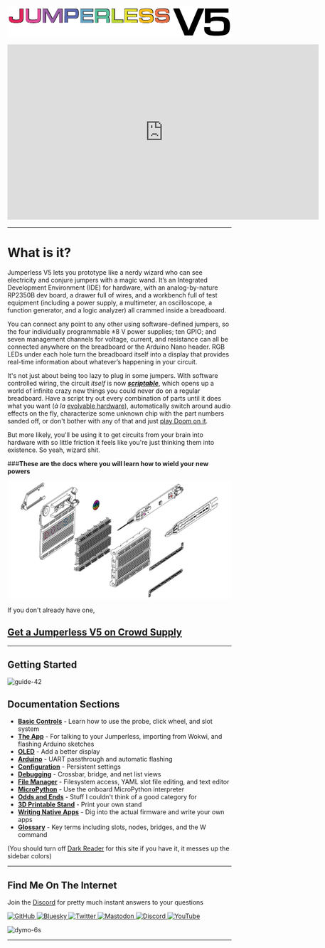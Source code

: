 ![](assets/JNameLogo.png)
 
  
<iframe width="700" height="394" src="https://www.youtube.com/embed/fJTE7R_CV8w?si=YzBQzDnk0kS_qtsm" title="Jumperless Launch Video" frameborder="0" allow="accelerometer; autoplay; clipboard-write; encrypted-media; gyroscope; picture-in-picture; web-share" referrerpolicy="strict-origin-when-cross-origin" allowfullscreen></iframe>

 
  ---

# What is it?

Jumperless V5 lets you prototype like a nerdy wizard who can see electricity and conjure jumpers with a magic wand. It’s an Integrated Development Environment (IDE) for hardware, with an analog-by-nature RP2350B dev board, a drawer full of wires, and a workbench full of test equipment (including a power supply, a multimeter, an oscilloscope, a function generator, and a logic analyzer) all crammed inside a breadboard.

You can connect any point to any other using software-defined jumpers, so the four individually programmable ±8 V power supplies; ten GPIO; and seven management channels for voltage, current, and resistance can all be connected anywhere on the breadboard or the Arduino Nano header. RGB LEDs under each hole turn the breadboard itself into a display that provides real-time information about whatever’s happening in your circuit.

It's not just about being too lazy to plug in some jumpers. With software controlled wiring, the circuit *itself* is now [***scriptable***](08-micropython.md), which opens up a world of infinite crazy new things you could never do on a regular breadboard. Have a script try out every combination of parts until it does what you want (*à la* [evolvable hardware](https://evolvablehardware.org/)), automatically switch around audio effects on the fly, characterize some unknown chip with the part numbers sanded off, or don't bother with any of that and just [play Doom on it](https://www.youtube.com/watch?v=xWYWruUO0F4).

But more likely, you'll be using it to get circuits from your brain into hardware with so little friction it feels like you're just thinking them into existence. So yeah, wizard shit.

###**These are the docs where you will learn how to wield your new powers**

![](assets/Explodraft.png)


If you don't already have one,
## [Get a Jumperless V5 on Crowd Supply](https://www.crowdsupply.com/architeuthis-flux/jumperless-v5)


---

## Getting Started

![guide-42](https://github.com/user-attachments/assets/e35c42e0-b23a-4203-a836-44f0991db7fc)

## Documentation Sections

- **[Basic Controls](01-basic-controls.md)** - Learn how to use the probe, click wheel, and slot system
- **[The App](03-app.md)** - For talking to your Jumperless, importing from Wokwi, and flashing Arduino sketches
- **[OLED](04-oled.md)** - Add a better display
- **[Arduino](05-arduino.md)** - UART passthrough and automatic flashing
- **[Configuration](06-config.md)** - Persistent settings
- **[Debugging](07-debugging.md)** - Crossbar, bridge, and net list views
- **[File Manager](08-file-manager.md)** - Filesystem access, YAML slot file editing, and text editor
- **[MicroPython](08-micropython.md)** - Use the onboard MicroPython interpreter
- **[Odds and Ends](09-odds-and-ends.md)** - Stuff I couldn't think of a good category for
- **[3D Printable Stand](10-3d-stand.md)** - Print your own stand
- **[Writing Native Apps](11-WritingApps.md)** - Dig into the actual firmware and write your own apps
- **[Glossary](99-glossary.md)** - Key terms including slots, nodes, bridges, and the W command

(You should turn off [Dark Reader](https://darkreader.org/) for this site if you have it, it messes up the sidebar colors)

---

## Find Me On The Internet

Join the [Discord](https://discord.gg/bvacV7r3FP) for pretty much instant answers to your questions

<div class="social-icons">
  <a href="https://github.com/Architeuthis-Flux">
    <img src="https://cdn.jsdelivr.net/npm/simple-icons@v10/icons/github.svg" class="social-icon" alt="GitHub">
  </a>
  <a href="https://bsky.app/profile/architeuthisflux.bsky.social">
    <img src="https://cdn.jsdelivr.net/npm/simple-icons@v10/icons/bluesky.svg" class="social-icon" alt="Bluesky">
  </a>
    <a href="https://x.com/arabidsquid">
    <img src="https://cdn.jsdelivr.net/npm/simple-icons@v10/icons/twitter.svg" class="social-icon" alt="Twitter">
  </a>
    <a href="https://leds.social/@ArchiteuthisFlux">
    <img src="https://cdn.jsdelivr.net/npm/simple-icons@v10/icons/mastodon.svg" class="social-icon" alt="Mastodon">
  </a>
  <a href="https://discord.gg/bvacV7r3FP">
    <img src="https://cdn.jsdelivr.net/npm/simple-icons@v10/icons/discord.svg" class="social-icon" alt="Discord">
  </a>


  <a href="https://www.youtube.com/@arabidsquid">
    <img src="https://cdn.jsdelivr.net/npm/simple-icons@v10/icons/youtube.svg" class="social-icon" alt="YouTube">
  </a>

</div>



![dymo-6s](https://github.com/user-attachments/assets/d59e3ebc-591c-4c2c-bce3-1f65f9555c61)


---



